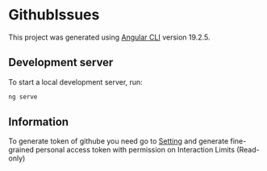 # GithubIssues

This project was generated using [Angular CLI](https://github.com/angular/angular-cli) version 19.2.5.

## Development server

To start a local development server, run:

```bash
ng serve
```

## Information

To generate token of githube you need go to [Setting](https://github.com/settings/personal-access-tokens/new) and generate fine-grained personal access token
with permission on Interaction Limits (Read-only)
